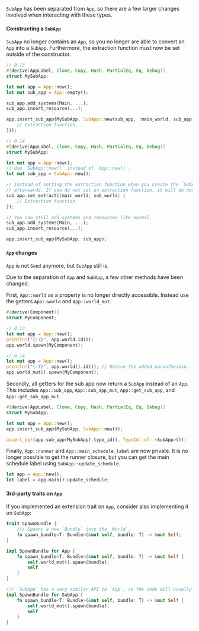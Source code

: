 `SubApp` has been separated from `App`, so there are a few larger changes involved when interacting with these types.

#### Constructing a `SubApp`

`SubApp` no longer contains an `App`, so you no longer are able to convert an `App` into a `SubApp`. Furthermore, the extraction function must now be set outside of the constructor.

```rust
// 0.13
#[derive(AppLabel, Clone, Copy, Hash, PartialEq, Eq, Debug)]
struct MySubApp;

let mut app = App::new();
let mut sub_app = App::empty();

sub_app.add_systems(Main, ...);
sub_app.insert_resource(...);

app.insert_sub_app(MySubApp, SubApp::new(sub_app, |main_world, sub_app| {
    // Extraction function.
}));

// 0.14
#[derive(AppLabel, Clone, Copy, Hash, PartialEq, Eq, Debug)]
struct MySubApp;

let mut app = App::new();
// Use `SubApp::new()` instead of `App::new()`.
let mut sub_app = SubApp::new();

// Instead of setting the extraction function when you create the `SubApp`, you must set it
// afterwards. If you do not set an extraction function, it will do nothing.
sub_app.set_extract(|main_world, sub_world| {
    // Extraction function.
});

// You can still add systems and resources like normal.
sub_app.add_systems(Main, ...);
sub_app.insert_resource(...);

app.insert_sub_app(MySubApp, sub_app);
```

#### `App` changes

`App` is not `Send` anymore, but `SubApp` still is.

Due to the separation of `App` and `SubApp`, a few other methods have been changed.

First, `App::world` as a property is no longer directly accessible. Instead use the getters `App::world` and `App::world_mut`.

```rust
#[derive(Component)]
struct MyComponent;

// 0.13
let mut app = App::new();
println!("{:?}", app.world.id());
app.world.spawn(MyComponent);

// 0.14
let mut app = App::new();
println!("{:?}", app.world().id()); // Notice the added paranthesese.
app.world_mut().spawn(MyComponent);
```

Secondly, all getters for the sub app now return a `SubApp` instead of an `App`. This includes `App::sub_app`, `App::sub_app_mut`, `App::get_sub_app`, and `App::get_sub_app_mut`.

```rust
#[derive(AppLabel, Clone, Copy, Hash, PartialEq, Eq, Debug)]
struct MySubApp;

let mut app = App::new();
app.insert_sub_app(MySubApp, SubApp::new());

assert_eq!(app.sub_app(MySubApp).type_id(), TypeId::of::<SubApp>());
```

Finally, `App::runner` and `App::main_schedule_label` are now private. It is no longer possible to get the runner closure, but you can get the main schedule label using `SubApp::update_schedule`.

```rust
let app = App::new();
let label = app.main().update_schedule;
```

#### 3rd-party traits on `App`

If you implemented an extension trait on `App`, consider also implementing it on `SubApp`:

```rust
trait SpawnBundle {
    /// Spawns a new `Bundle` into the `World`.
    fn spawn_bundle<T: Bundle>(&mut self, bundle: T) -> &mut Self;
}

impl SpawnBundle for App {
    fn spawn_bundle<T: Bundle>(&mut self, bundle: T) -> &mut Self {
        self.world_mut().spawn(bundle);
        self
    }
}

/// `SubApp` has a very similar API to `App`, so the code will usually look the same.
impl SpawnBundle for SubApp {
    fn spawn_bundle<T: Bundle>(&mut self, bundle: T) -> &mut Self {
        self.world_mut().spawn(bundle);
        self
    }
}
```

